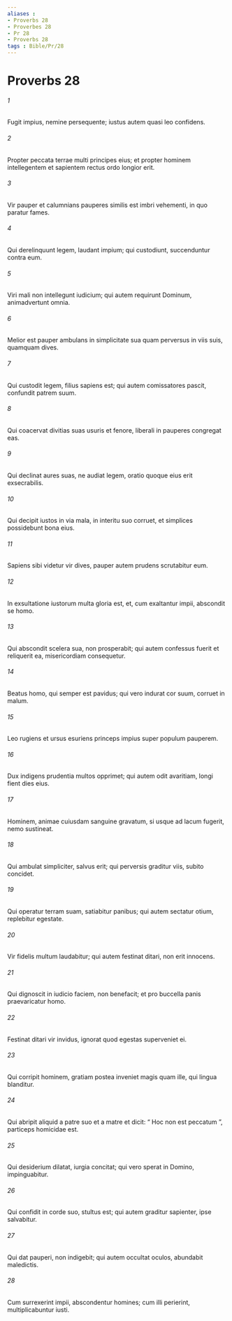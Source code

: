 ```yaml
---
aliases : 
- Proverbs 28
- Proverbes 28
- Pr 28
- Proverbs 28
tags : Bible/Pr/28
---
```


# Proverbs 28

###### 1
Fugit impius, nemine persequente; iustus autem quasi leo confidens.
###### 2
Propter peccata terrae multi principes eius; et propter hominem intellegentem et sapientem rectus ordo longior erit.
###### 3
Vir pauper et calumnians pauperes similis est imbri vehementi, in quo paratur fames.
###### 4
Qui derelinquunt legem, laudant impium; qui custodiunt, succenduntur contra eum.
###### 5
Viri mali non intellegunt iudicium; qui autem requirunt Dominum, animadvertunt omnia.
###### 6
Melior est pauper ambulans in simplicitate sua quam perversus in viis suis, quamquam dives.
###### 7
Qui custodit legem, filius sapiens est; qui autem comissatores pascit, confundit patrem suum.
###### 8
Qui coacervat divitias suas usuris et fenore, liberali in pauperes congregat eas.
###### 9
Qui declinat aures suas, ne audiat legem, oratio quoque eius erit exsecrabilis.
###### 10
Qui decipit iustos in via mala, in interitu suo corruet, et simplices possidebunt bona eius.
###### 11
Sapiens sibi videtur vir dives, pauper autem prudens scrutabitur eum.
###### 12
In exsultatione iustorum multa gloria est, et, cum exaltantur impii, abscondit se homo.
###### 13
Qui abscondit scelera sua, non prosperabit; qui autem confessus fuerit et reliquerit ea, misericordiam consequetur.
###### 14
Beatus homo, qui semper est pavidus; qui vero indurat cor suum, corruet in malum.
###### 15
Leo rugiens et ursus esuriens princeps impius super populum pauperem.
###### 16
Dux indigens prudentia multos opprimet; qui autem odit avaritiam, longi fient dies eius.
###### 17
Hominem, animae cuiusdam sanguine gravatum, si usque ad lacum fugerit, nemo sustineat.
###### 18
Qui ambulat simpliciter, salvus erit; qui perversis graditur viis, subito concidet.
###### 19
Qui operatur terram suam, satiabitur panibus; qui autem sectatur otium, replebitur egestate.
###### 20
Vir fidelis multum laudabitur; qui autem festinat ditari, non erit innocens.
###### 21
Qui dignoscit in iudicio faciem, non benefacit; et pro buccella panis praevaricatur homo.
###### 22
Festinat ditari vir invidus, ignorat quod egestas superveniet ei.
###### 23
Qui corripit hominem, gratiam postea inveniet magis quam ille, qui lingua blanditur.
###### 24
Qui abripit aliquid a patre suo et a matre et dicit: “ Hoc non est peccatum ”, particeps homicidae est.
###### 25
Qui desiderium dilatat, iurgia concitat; qui vero sperat in Domino, impinguabitur.
###### 26
Qui confidit in corde suo, stultus est; qui autem graditur sapienter, ipse salvabitur.
###### 27
Qui dat pauperi, non indigebit; qui autem occultat oculos, abundabit maledictis.
###### 28
Cum surrexerint impii, abscondentur homines; cum illi perierint, multiplicabuntur iusti.
